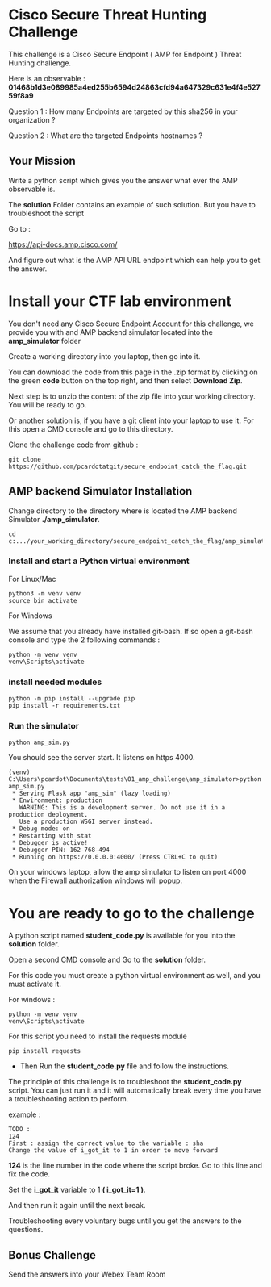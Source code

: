 # Cisco Secure Threat Hunting Challenge

This challenge is a Cisco Secure Endpoint ( AMP for Endpoint ) Threat Hunting challenge.


Here is an observable : **01468b1d3e089985a4ed255b6594d24863cfd94a647329c631e4f4e52759f8a9** 

Question 1 : How many Endpoints are targeted by this sha256 in your organization ?

Question 2 : What are the targeted Endpoints hostnames ?

## Your Mission

Write a python script which gives you the answer what ever the AMP observable is.

The **solution** Folder contains an example of such solution.   But you have to troubleshoot the script

Go to : 

https://api-docs.amp.cisco.com/

And figure out what is the AMP API URL endpoint which can help you to get the answer.

# Install your CTF lab environment

You don't need any Cisco Secure Endpoint Account for this challenge, we provide you with and AMP backend simulator located into the **amp_simulator** folder

Create a working directory into you laptop, then go into it.

You can download the code from this page in the .zip format by clicking on the green **code** button on the top right, and then select **Download Zip**.

Next step is to unzip the content of the zip file into your working directory. You will be ready to go.

Or another solution is, if you have a git client into your laptop to use it. 
For this open a CMD console and go to this directory.

Clone the challenge code from github :

	git clone https://github.com/pcardotatgit/secure_endpoint_catch_the_flag.git

## AMP backend Simulator Installation

Change directory to the directory where is located the AMP backend Simulator **./amp_simulator**.

	cd c:.../your_working_directory/secure_endpoint_catch_the_flag/amp_simulator

### Install and start a Python virtual environment

For Linux/Mac 

	python3 -m venv venv
	source bin activate

For Windows 
	
We assume that you already have installed git-bash.  If so open a git-bash console and type the 2 following commands :

	python -m venv venv 
	venv\Scripts\activate
	
### install needed modules
	
	python -m pip install --upgrade pip
	pip install -r requirements.txt

### Run the simulator

	python amp_sim.py
	
You should see the server start. It listens on https 4000.	
	
	(venv) C:\Users\pcardot\Documents\tests\01_amp_challenge\amp_simulator>python amp_sim.py
	 * Serving Flask app "amp_sim" (lazy loading)
	 * Environment: production
	   WARNING: This is a development server. Do not use it in a production deployment.
	   Use a production WSGI server instead.
	 * Debug mode: on
	 * Restarting with stat
	 * Debugger is active!
	 * Debugger PIN: 162-768-494
	 * Running on https://0.0.0.0:4000/ (Press CTRL+C to quit)

On your windows laptop, allow the amp simulator to listen on port 4000 when the Firewall authorization windows will popup.

# You are ready to go to the challenge

A python script named **student_code.py** is available for you into the **solution** folder.

Open a second CMD console and Go to the **solution** folder.

For this code you must create a python virtual environment as well, and you must activate it.

For windows :

	python -m venv venv 
	venv\Scripts\activate

For this script you need to install the requests module

	pip install requests

- Then Run the **student_code.py** file and follow the instructions.

The principle of this challenge is to troubleshoot the **student_code.py** script.  You can just run it and it will automatically break every time you have a troubleshooting action to perform.

example :

	TODO :
	124
	First : assign the correct value to the variable : sha
	Change the value of i_got_it to 1 in order to move forward

**124** is the line number in the code where the script broke.  Go to this line and fix the code. 

Set the **i_got_it** variable to 1 **( i_got_it=1 )**.

And then run it again until the next break.

Troubleshooting every voluntary bugs until you get the answers to the questions.

## Bonus Challenge

Send the answers into your Webex Team Room

